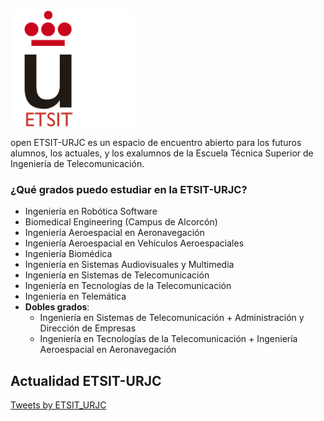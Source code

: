 <img src="logo-etsit.png" alt="logo-urjc" style="width: 200px;"/>

open ETSIT-URJC es un espacio de encuentro abierto para los futuros
alumnos, los actuales, y los exalumnos de la Escuela Técnica Superior de Ingeniería de Telecomunicación.

### ¿Qué grados puedo estudiar en la ETSIT-URJC?

* Ingeniería en Robótica Software
* Biomedical Engineering (Campus de Alcorcón)
* Ingeniería Aeroespacial en Aeronavegación
* Ingeniería Aeroespacial en Vehículos Aeroespaciales
* Ingeniería Biomédica
* Ingeniería en Sistemas Audiovisuales y Multimedia
* Ingeniería en Sistemas de Telecomunicación
* Ingeniería en Tecnologías de la Telecomunicación
* Ingeniería en Telemática
* **Dobles grados**:
  * Ingeniería en Sistemas de Telecomunicación + Administración y Dirección de Empresas
  * Ingeniería en Tecnologías de la Telecomunicación + Ingeniería Aeroespacial en Aeronavegación


## Actualidad ETSIT-URJC
<a class="twitter-timeline" data-width="400" data-theme="dark" href="https://twitter.com/ETSIT_URJC?ref_src=twsrc%5Etfw">Tweets by ETSIT_URJC</a> <script async src="https://platform.twitter.com/widgets.js" charset="utf-8"></script> 
